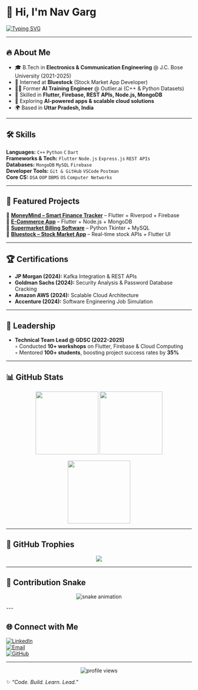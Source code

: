 # 👋 Hi, I'm Nav Garg  

[![Typing SVG](https://readme-typing-svg.herokuapp.com?font=Fira+Code&size=25&pause=1000&color=2ECC71&width=600&lines=Software+Developer;Flutter+Enthusiast;AI+Training+Engineer;Tech+Community+Lead)](https://git.io/typing-svg)  

---

## 🔥 About Me  
- 🎓 B.Tech in **Electronics & Communication Engineering** @ J.C. Bose University (2021-2025)  
- 💼 Interned at **Bluestock** (Stock Market App Developer)  
- 🧑‍💻 Former **AI Training Engineer** @ Outlier.ai (C++ & Python Datasets)  
- 🚀 Skilled in **Flutter, Firebase, REST APIs, Node.js, MongoDB**  
- 🌱 Exploring **AI-powered apps & scalable cloud solutions**  
- 🌍 Based in **Uttar Pradesh, India**  

---

## 🛠 Skills  
**Languages:** `C++` `Python` `C` `Dart`  
**Frameworks & Tech:** `Flutter` `Node.js` `Express.js` `REST APIs`  
**Databases:** `MongoDB` `MySQL` `Firebase`  
**Developer Tools:** `Git & GitHub` `VSCode` `Postman`  
**Core CS:** `DSA` `OOP` `DBMS` `OS` `Computer Networks`  

---

## 🚀 Featured Projects  
🔹 [**MoneyMind – Smart Finance Tracker**](https://github.com/Navgarg30/FinanceTracker) – Flutter + Riverpod + Firebase  
🔹 [**E-Commerce App**](https://github.com/Navgarg30/eCommerce_app) – Flutter + Node.js + MongoDB  
🔹 [**Supermarket Billing Software**](https://github.com/Navgarg30/SUPERMARKET-BILL-GENERATOR-) – Python Tkinter + MySQL  
🔹 [**Bluestock – Stock Market App**](https://github.com/Navgarg30) – Real-time stock APIs + Flutter UI  

---

## 🏆 Certifications  
- **JP Morgan (2024):** Kafka Integration & REST APIs  
- **Goldman Sachs (2024):** Security Analysis & Password Database Cracking  
- **Amazon AWS (2024):** Scalable Cloud Architecture  
- **Accenture (2024):** Software Engineering Job Simulation  

---

## 🤝 Leadership  
- **Technical Team Lead @ GDSC (2022-2025)**  
   ◦ Conducted **10+ workshops** on Flutter, Firebase & Cloud Computing  
   ◦ Mentored **100+ students**, boosting project success rates by **35%**  

---

## 📊 GitHub Stats  
<p align="center">
  <img src="https://github-readme-stats.vercel.app/api?username=Navgarg30&show_icons=true&theme=tokyonight" height="170px"/>
  <img src="https://github-readme-stats.vercel.app/api/top-langs/?username=Navgarg30&layout=compact&theme=tokyonight" height="170px"/>
</p>  

<p align="center">
  <img src="https://streak-stats.demolab.com?user=Navgarg30&theme=tokyonight&hide_border=true" height="170px"/>
</p>  

---

## 🏅 GitHub Trophies  
<p align="center">
  <img src="https://github-profile-trophy.vercel.app/?username=Navgarg30&theme=tokyonight&margin-w=15&margin-h=15" />
</p>  

---

## 🐍 Contribution Snake  
<p align="center">
  <img src="https://raw.githubusercontent.com/Navgarg30/Navgarg30/output/github-contribution-grid-snake.svg" alt="snake animation" />
</p>
---

## 🌐 Connect with Me  
[![LinkedIn](https://img.shields.io/badge/LinkedIn-blue?style=for-the-badge&logo=linkedin)](https://www.linkedin.com/in/nav-garg/)  
[![Email](https://img.shields.io/badge/Email-red?style=for-the-badge&logo=gmail)](mailto:navgarg9548@gmail.com)  
[![GitHub](https://img.shields.io/badge/GitHub-black?style=for-the-badge&logo=github)](https://github.com/Navgarg30)  

---

<p align="center">
  <img src="https://komarev.com/ghpvc/?username=Navgarg30&label=Profile%20views&color=2ecc71&style=flat" alt="profile views" />
</p>  

✨ *“Code. Build. Learn. Lead.”*  
